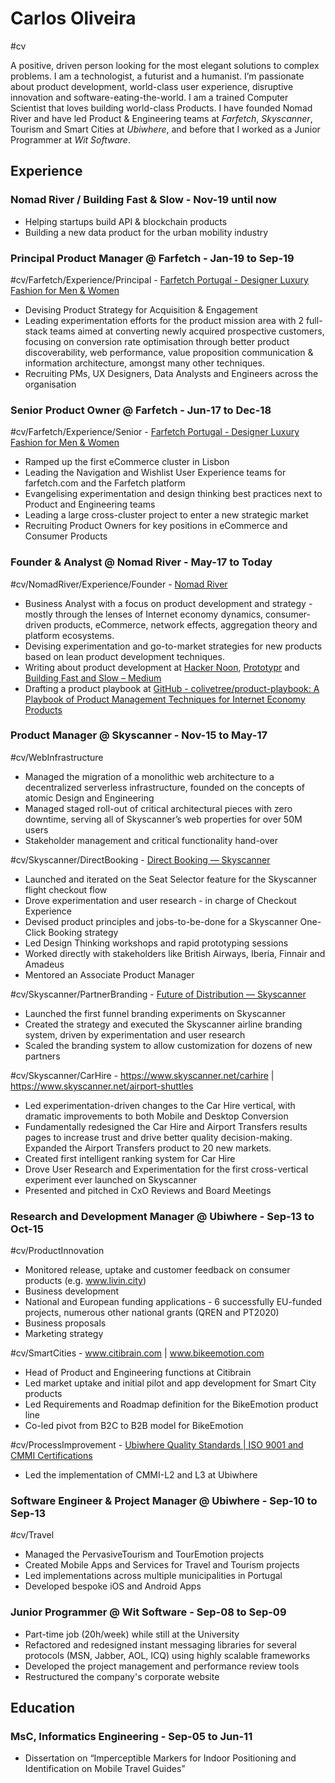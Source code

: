 # Carlos Oliveira
#cv

A positive, driven person looking for the most elegant solutions to complex problems. I am a technologist, a futurist and a humanist. I’m passionate about product development, world-class user experience, disruptive innovation and software-eating-the-world. I am a trained Computer Scientist that loves building world-class Products. I have founded Nomad River and have led Product & Engineering teams at *Farfetch*, *Skyscanner*, Tourism and Smart Cities at *Ubiwhere*, and before that I worked as a Junior Programmer at *Wit Software*. 

## Experience

### Nomad River / Building Fast & Slow - Nov-19 until now
* Helping startups build API & blockchain products
* Building a new data product for the urban mobility industry

### Principal Product Manager @ Farfetch - Jan-19 to Sep-19
#cv/Farfetch/Experience/Principal - [Farfetch Portugal - Designer Luxury Fashion for Men & Women](https://www.farfetch.com)
* Devising Product Strategy for Acquisition & Engagement
* Leading experimentation efforts for the product mission area with 2 full-stack teams aimed at converting newly acquired prospective customers, focusing on conversion rate optimisation through better product discoverability, web performance, value proposition communication & information architecture, amongst many other techniques.
* Recruiting PMs, UX Designers, Data Analysts and Engineers across the organisation

### Senior Product Owner @ Farfetch - Jun-17 to Dec-18
#cv/Farfetch/Experience/Senior - [Farfetch Portugal - Designer Luxury Fashion for Men & Women](https://www.farfetch.com)
* Ramped up the first eCommerce cluster in Lisbon 
* Leading the Navigation and Wishlist User Experience teams for farfetch.com and the Farfetch platform
* Evangelising experimentation and design thinking best practices next to Product and Engineering teams
* Leading a large cross-cluster project to enter a new strategic market
* Recruiting Product Owners for key positions in eCommerce and Consumer Products

### Founder & Analyst @ Nomad River - May-17 to Today
#cv/NomadRiver/Experience/Founder - [Nomad River](http://nomadriver.co/)
* Business Analyst with a focus on product development and strategy - mostly through the lenses of Internet economy dynamics, consumer-driven products, eCommerce, network effects, aggregation theory and platform ecosystems.
* Devising experimentation and go-to-market strategies for new products based on lean product development techniques.
* Writing about product development at [Hacker Noon](https://hackernoon.com/), [Prototypr](https://blog.prototypr.io/) and [Building Fast and Slow – Medium](https://medium.com/building-fast-and-slow)
* Drafting a product playbook at [GitHub - colivetree/product-playbook: A Playbook of Product Management Techniques for Internet Economy Products](https://github.com/colivetree/product-playbook)

### Product Manager @ Skyscanner - Nov-15 to May-17

#cv/WebInfrastructure
* Managed the migration of a monolithic web architecture to a decentralized serverless infrastructure, founded on the concepts of atomic Design and Engineering
* Managed staged roll-out of critical architectural pieces with zero downtime, serving all of Skyscanner’s web properties for over 50M users
* Stakeholder management and critical functionality hand-over

#cv/Skyscanner/DirectBooking  - [Direct Booking — Skyscanner](https://partners.skyscanner.net/direct-booking/)
* Launched and iterated on the Seat Selector feature for the Skyscanner flight checkout flow
* Drove experimentation and user research - in charge of Checkout Experience
* Devised product principles and jobs-to-be-done for a Skyscanner One-Click Booking strategy
* Led Design Thinking workshops and rapid prototyping sessions
* Worked directly with stakeholders like British Airways, Iberia, Finnair and Amadeus
* Mentored an Associate Product Manager

#cv/Skyscanner/PartnerBranding - [Future of Distribution — Skyscanner](https://partners.skyscanner.net/future-of-airline-distribution)
* Launched the first funnel branding experiments on Skyscanner
* Created the strategy and executed the Skyscanner airline branding system, driven by experimentation and user research
* Scaled the branding system to allow customization for dozens of new partners

#cv/Skyscanner/CarHire - https://www.skyscanner.net/carhire | https://www.skyscanner.net/airport-shuttles
* Led experimentation-driven changes to the Car Hire vertical, with dramatic improvements to both Mobile and Desktop Conversion
* Fundamentally redesigned the Car Hire and Airport Transfers results pages to increase trust and drive better quality decision-making. Expanded the Airport Transfers product to 20 new markets.
* Created first intelligent ranking system for Car Hire
* Drove User Research and Experimentation for the first cross-vertical experiment ever launched on Skyscanner 
* Presented and pitched in CxO Reviews and Board Meetings

### Research and Development Manager @ Ubiwhere  - Sep-13 to Oct-15
#cv/ProductInnovation
* Monitored release, uptake and customer feedback on consumer products (e.g. www.livin.city)
* Business development
* National and European funding applications - 6 successfully EU-funded projects, numerous other national grants (QREN and PT2020)
* Business proposals
* Marketing strategy

#cv/SmartCities - www.citibrain.com | www.bikeemotion.com
* Head of Product and Engineering functions at Citibrain
* Led market uptake and initial pilot and app development for Smart City products
* Led Requirements and Roadmap definition for the BikeEmotion product line
* Co-led pivot from B2C to B2B model for BikeEmotion

#cv/ProcessImprovement - [Ubiwhere Quality Standards | ISO 9001 and CMMI Certifications](http://www.ubiwhere.com/en/quality/)
* Led the implementation of CMMI-L2 and L3 at Ubiwhere

### Software Engineer & Project Manager @ Ubiwhere - Sep-10 to Sep-13
#cv/Travel
* Managed the PervasiveTourism and TourEmotion projects 
* Created Mobile Apps and Services for Travel and Tourism projects
* Led implementations across multiple municipalities in Portugal
* Developed bespoke iOS and Android Apps

### Junior Programmer @ Wit Software - Sep-08 to Sep-09
* Part-time job (20h/week) while still at the University
* Refactored and redesigned instant messaging libraries for several protocols (MSN, Jabber, AOL, ICQ) using highly scalable frameworks
* Developed the project management and performance review tools 
* Restructured the company's corporate website

## Education
### MsC, Informatics Engineering - Sep-05 to Jun-11
* Dissertation on “Imperceptible Markers for Indoor Positioning and Identification on Mobile Travel Guides”
